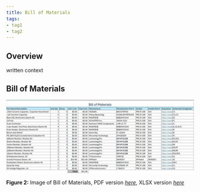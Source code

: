 ```yaml
---
title: Bill of Materials
tags:
- tag1
- tag2
---
```


## Overview
written context

## Bill of Materials

![BOM](EGR304_BOM.png)

**Figure 2:** Image of Bill of Materials, PDF version [*here*](EGR304_IndividualSubsystemBOM.pdf), XLSX version [*here*](EGR304_IndividualSubsystemBOM.xlsx)
